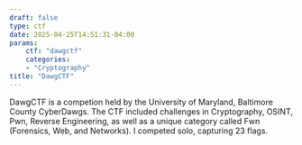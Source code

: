 ```yaml
---
draft: false
type: ctf
date: 2025-04-25T14:51:31-04:00
params:
    ctf: "dawgctf"
    categories:
    - "Cryptography"
title: "DawgCTF"
---
```


DawgCTF is a competion held by the University of Maryland, Baltimore County CyberDawgs. The CTF included challenges in Cryptography, OSINT, Pwn, Reverse Engineering, as well as a unique category called Fwn (Forensics, Web, and Networks). I competed solo, capturing 23 flags.

